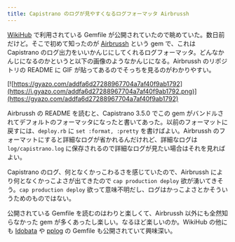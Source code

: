 ```yaml
---
title: Capistrano のログが見やすくなるログフォーマッタ Airbrussh
---
```


[WikiHub](https://wikihub.io/) で利用されている Gemfile が公開されていたので眺めていた。数日前だけど。そこで初めて知ったのが [Airbrussh](https://github.com/mattbrictson/airbrussh) という gem で、これは Capistrano のログ出力をいいかんじにしてくれるログフォーマッタ。どんなかんじになるのかというと以下の画像のようなかんじになる。Airbrussh のリポジトリの README に GIF が貼ってあるのでそっちを見るのがわかりやすい。

[![https://gyazo.com/addfa6d27288967704a7af40f9ab1792](https://i.gyazo.com/addfa6d27288967704a7af40f9ab1792.png)](https://gyazo.com/addfa6d27288967704a7af40f9ab1792)

Airbrussh の README を読むと、Capistrano 3.5.0 でこの gem がバンドルされてデフォルトのフォーマッタになったと書いてあった。以前のフォーマットに戻すには、`deploy.rb` に `set :format, :pretty` を書けばよい。Airbrussh のフォーマットにすると詳細なログが省かれるんだけれど、詳細なログは `log/capistrano.log` に保存されるので詳細なログが見たい場合はそれを見ればよい。

Capistrano のログ、何となくかっこわるさを感じていたので、Airbrussh により何となくかっこよさが出てきたので `cap production deploy` 欲が湧いてきそう。`cap production deploy` 欲って意味不明だし、ログはかっこよさとかそういうためのものではない。

公開されている Gemfile を読むのはわりと楽しくて、Airbrussh 以外にも全然知らなかった gem が多くあったし楽しい。なるほど楽しいのか。WikiHub の他にも [Idobata](https://gist.github.com/kakutani/43b9f42197ab002fcdf8#file-gemfile) や [pplog](http://ppworks.hatenablog.jp/entry/2015/01/06/073003) の Gemfile も公開されていて興味深い。
